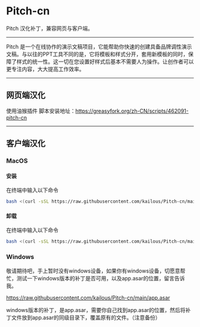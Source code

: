 # Pitch-cn
Pitch 汉化补丁，兼容网页与客户端。

----------------
Pitch 是一个在线协作的演示文稿项目，它能帮助你快速的创建具备品牌调性演示文稿。与以往的PPT工具不同的是，它将模板和样式分开，套用新模板的同时，保障了样式的统一性。这一切在您设置好样式后基本不需要人为操作。让创作者可以更专注内容，大大提高工作效率。

----------------

## 网页端汉化
使用油猴插件
脚本安装地址：https://greasyfork.org/zh-CN/scripts/462091-pitch-cn

----------------
## 客户端汉化
### MacOS

#### 安装
在终端中输入以下命令
``` bash
bash <(curl -sSL https://raw.githubusercontent.com/kailous/Pitch-cn/main/macos_install.sh)
```
#### 卸载
在终端中输入以下命令
``` bash
bash <(curl -sSL https://raw.githubusercontent.com/kailous/Pitch-cn/main/macos_uninstall.sh)
```

### Windows
敬请期待吧，手上暂时没有windows设备，如果你有windows设备，切愿意帮忙，测试一下windows版本的补丁是否可用，以及app.asar的位置，留言告诉我。

https://raw.githubusercontent.com/kailous/Pitch-cn/main/app.asar

windows版本的补丁，是app.asar，需要你自己找到app.asar的位置，然后将补丁文件放到app.asar的同级目录下，覆盖原有的文件。（注意备份）